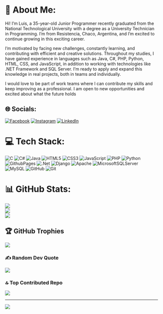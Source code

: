 # 💫 About Me:
Hi! I’m Luis, a 35-year-old Junior Programmer recently graduated from the National Technological University with a degree as a University Technician in Programming. I’m from Resistencia, Chaco, Argentina, and I’m excited to continue growing in this exciting career.

I’m motivated by facing new challenges, constantly learning, and contributing with efficient and creative solutions. Throughout my studies, I have gained experience in languages such as Java, C#, PHP, Python, HTML, CSS, and JavaScript, in addition to working with technologies like .NET Framework and SQL Server. I’m ready to apply and expand this knowledge in real projects, both in teams and individually.

I would love to be part of work teams where I can contribute my skills and keep improving as a professional. I am open to new opportunities and excited about what the future holds


## 🌐 Socials:
[![Facebook](https://img.shields.io/badge/Facebook-%231877F2.svg?logo=Facebook&logoColor=white)](https://facebook.com/luisangel.zarate) [![Instagram](https://img.shields.io/badge/Instagram-%23E4405F.svg?logo=Instagram&logoColor=white)](https://instagram.com/luiszarate766) [![LinkedIn](https://img.shields.io/badge/LinkedIn-%230077B5.svg?logo=linkedin&logoColor=white)](https://linkedin.com/in/luis-zarate-46569a225) 

# 💻 Tech Stack:
![C](https://img.shields.io/badge/c-%2300599C.svg?style=for-the-badge&logo=c&logoColor=white) ![C#](https://img.shields.io/badge/c%23-%23239120.svg?style=for-the-badge&logo=csharp&logoColor=white) ![Java](https://img.shields.io/badge/java-%23ED8B00.svg?style=for-the-badge&logo=openjdk&logoColor=white) ![HTML5](https://img.shields.io/badge/html5-%23E34F26.svg?style=for-the-badge&logo=html5&logoColor=white) ![CSS3](https://img.shields.io/badge/css3-%231572B6.svg?style=for-the-badge&logo=css3&logoColor=white) ![JavaScript](https://img.shields.io/badge/javascript-%23323330.svg?style=for-the-badge&logo=javascript&logoColor=%23F7DF1E) ![PHP](https://img.shields.io/badge/php-%23777BB4.svg?style=for-the-badge&logo=php&logoColor=white) ![Python](https://img.shields.io/badge/python-3670A0?style=for-the-badge&logo=python&logoColor=ffdd54) ![GithubPages](https://img.shields.io/badge/github%20pages-121013?style=for-the-badge&logo=github&logoColor=white) ![.Net](https://img.shields.io/badge/.NET-5C2D91?style=for-the-badge&logo=.net&logoColor=white) ![Django](https://img.shields.io/badge/django-%23092E20.svg?style=for-the-badge&logo=django&logoColor=white) ![Apache](https://img.shields.io/badge/apache-%23D42029.svg?style=for-the-badge&logo=apache&logoColor=white) ![MicrosoftSQLServer](https://img.shields.io/badge/Microsoft%20SQL%20Server-CC2927?style=for-the-badge&logo=microsoft%20sql%20server&logoColor=white) ![MySQL](https://img.shields.io/badge/mysql-4479A1.svg?style=for-the-badge&logo=mysql&logoColor=white) ![GitHub](https://img.shields.io/badge/github-%23121011.svg?style=for-the-badge&logo=github&logoColor=white) ![Git](https://img.shields.io/badge/git-%23F05033.svg?style=for-the-badge&logo=git&logoColor=white)
# 📊 GitHub Stats:
![](https://github-readme-stats.vercel.app/api?username=LuisAZ-2021&theme=radical&hide_border=false&include_all_commits=false&count_private=false)<br/>
![](https://github-readme-streak-stats.herokuapp.com/?user=LuisAZ-2021&theme=radical&hide_border=false)<br/>
![](https://github-readme-stats.vercel.app/api/top-langs/?username=LuisAZ-2021&theme=radical&hide_border=false&include_all_commits=false&count_private=false&layout=compact)

## 🏆 GitHub Trophies
![](https://github-profile-trophy.vercel.app/?username=LuisAZ-2021&theme=radical&no-frame=false&no-bg=true&margin-w=4)

### ✍️ Random Dev Quote
![](https://quotes-github-readme.vercel.app/api?type=horizontal&theme=radical)

### 🔝 Top Contributed Repo
![](https://github-contributor-stats.vercel.app/api?username=LuisAZ-2021&limit=5&theme=dark&combine_all_yearly_contributions=true)

---
[![](https://visitcount.itsvg.in/api?id=LuisAZ-2021&icon=0&color=0)](https://visitcount.itsvg.in)

<!-- Proudly created with GPRM ( https://gprm.itsvg.in ) -->
